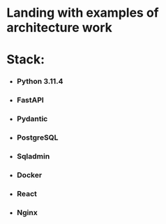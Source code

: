 <h1> Landing with examples of architecture work </h1>

<h1> Stack: </h1>

- **<h3> Python 3.11.4 </h3>**
- **<h3> FastAPI </h3>**
- **<h3> Pydantic </h3>**
- **<h3> PostgreSQL </h3>**
- **<h3> Sqladmin </h3>**
- **<h3> Docker </h3>**
- **<h3> React </h3>**
- **<h3> Nginx </h3>**
